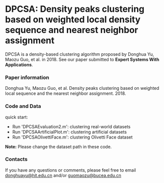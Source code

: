 # DPCSA: Density peaks clustering based on weighted local density sequence and nearest neighbor assignment
DPCSA is a density-based clustering algorithm proposed by Donghua Yu, Maozu Guo, et al. in 2018. See our paper submitted to 
**Expert Systems With Applications**.

### Paper information
Donghua Yu, Maozu Guo, et al. Density peaks clustering based on weighted local sequence and the nearest neighbor assignment. 2018.

### Code and Data
quick start:
- Run 'DPCSAEvaluation2.m': clustering real-world datasets
- Run 'DPCSAArtificialPlot.m': clustering artificial datasets
- Run 'DPCSAOlivettiFace.m': clustering Olivetti Face dataset

**Note:** Please change the dataset path in these code.

### Contacts
If you have any questions or comments, please feel free to email donghuayu@hit.edu.cn and/or guomaozu@bucea.edu.cn
